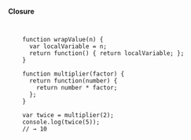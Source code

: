 **Closure**

<pre><code>

    function wrapValue(n) {
      var localVariable = n;
      return function() { return localVariable; };
    }

    function multiplier(factor) {
      return function(number) {
        return number * factor;
      };
    }
    
    var twice = multiplier(2);
    console.log(twice(5));
    // → 10
</code></pre>

